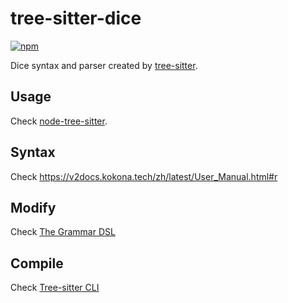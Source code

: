 # tree-sitter-dice

[![npm](https://img.shields.io/npm/v/tree-sitter-dice)](https://www.npmjs.com/package/tree-sitter-dice)

Dice syntax and parser created by [tree-sitter](https://github.com/tree-sitter/tree-sitter).

## Usage

Check [node-tree-sitter](https://github.com/tree-sitter/node-tree-sitter).

## Syntax

Check <https://v2docs.kokona.tech/zh/latest/User_Manual.html#r>

## Modify

Check [The Grammar DSL](https://tree-sitter.github.io/tree-sitter/creating-parsers#the-grammar-dsl)

## Compile

Check [Tree-sitter CLI](http://tree-sitter.github.io/tree-sitter/creating-parsers#tool-overview)
